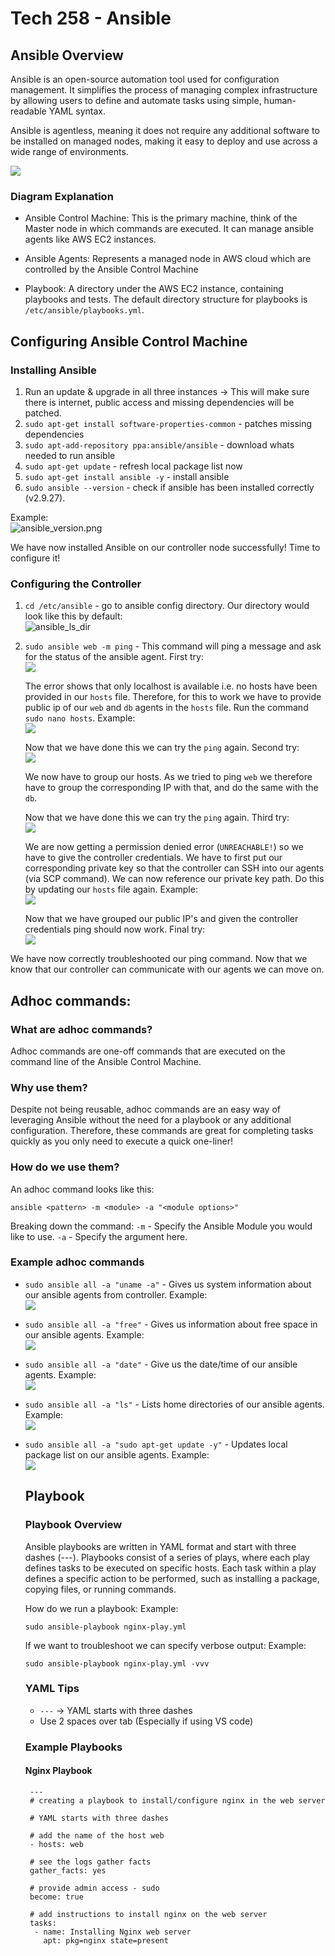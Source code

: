 # Tech 258 - Ansible

## Ansible Overview
Ansible is an open-source automation tool used for configuration management. It simplifies the process of managing complex infrastructure by allowing users to define and automate tasks using simple, human-readable YAML syntax. 

Ansible is agentless, meaning it does not require any additional software to be installed on managed nodes, making it easy to deploy and use across a wide range of environments.


![](images/ansible_architecture_diagram.png)

### Diagram Explanation
- Ansible Control Machine: This is the primary machine, think of the Master node in which commands are executed. It can manage ansible agents like AWS EC2 instances.

- Ansible Agents: Represents a managed node in AWS cloud which are controlled by the Ansible Control Machine

- Playbook: A directory under the AWS EC2 instance, containing playbooks and tests. The default directory structure for playbooks is `/etc/ansible/playbooks.yml`.

## Configuring Ansible Control Machine
### Installing Ansible
1) Run an update & upgrade in all three instances -> This will make sure there is internet, public access and missing dependencies will be patched. 
2) `sudo apt-get install software-properties-common` - patches missing dependencies
3) `sudo apt-add-repository ppa:ansible/ansible` - download whats needed to run ansible
4) `sudo apt-get update` - refresh local package list now
5) `sudo apt-get install ansible -y` - install ansible
6) `sudo ansible --version` - check if ansible has been installed correctly (v2.9.27).

Example: <br>
![ansible_version.png](images/ansible_version.png)

We have now installed Ansible on our controller node successfully! Time to configure it!

### Configuring the Controller
1) `cd /etc/ansible` - go to ansible config directory. Our directory would look like this by default: <br>
![ansible_ls_dir](images/ansible_ls_dir.png)
2) `sudo ansible web -m ping` - This command will ping a message and ask for the status of the ansible agent. First try: <br>
![](images/ansible_ping_first_try.png)

    The error shows that only localhost is available i.e. no hosts have been provided in our `hosts` file. Therefore, for this to work we have to provide public ip of our `web` and `db` agents in the `hosts` file. Run the command `sudo nano hosts`. Example: <br>
    ![](images/ansible_hosts_file.png)

    Now that we have done this we can try the `ping` again. Second try: <br>
    ![](images/ansible_ping_second_try.png)

    We now have to group our hosts. As we tried to ping `web` we therefore have to group the corresponding IP with that, and do the same with the `db`. 

    Now that we have done this we can try the `ping` again. Third try: <br>
    ![](images/ansible_ping_third_try.png)

    We are now getting a permission denied error (`UNREACHABLE!`) so we have to give the controller credentials. We have to first put our corresponding private key so that the controller can SSH into our agents (via SCP command). We can now reference our private key path. Do this by updating our `hosts` file again. Example: <br>
    ![](images/ansible_hosts_correctly_configured.png)

    Now that we have grouped our public IP's and given the controller credentials ping should now work. Final try: <br>
    ![](images/ansible_ping_success.png)

We have now correctly troubleshooted our ping command. Now that we know that our controller can communicate with our agents we can move on.

## Adhoc commands:
### What are adhoc commands?
Adhoc commands are one-off commands that are executed on the command line of the Ansible Control Machine.

### Why use them?
Despite not being reusable, adhoc commands are an easy way of leveraging Ansible without the need for a playbook or any additional configuration. Therefore, these commands are great for completing tasks quickly as you only need to execute a quick one-liner! 

### How do we use them?
An adhoc command looks like this:
```
ansible <pattern> -m <module> -a "<module options>"
```

Breaking down the command:
`-m` - Specify the Ansible Module you would like to use.
`-a` - Specify the argument here.

### Example adhoc commands
- `sudo ansible all -a "uname -a"` - Gives us system information about our ansible agents from controller. Example: <br>
![](images/ansible_adhoc_uname.png)

- `sudo ansible all -a "free"` - Gives us information about free space in our ansible agents. Example: <br>
![](images/ansible_adhoc_free.png)

- `sudo ansible all -a "date"` - Give us the date/time of our ansible agents. Example: <br>
![](images/ansible_adhoc_date.png)

- `sudo ansible all -a "ls"` - Lists home directories of our ansible agents. Example: <br>
![](images/ansible_adhoc_ls.png)

- `sudo ansible all -a "sudo apt-get update -y"` - Updates local package list on our ansible agents. Example: <br>
![](images/ansible_adhoc_update.png)

  ## Playbook
  ### Playbook Overview
  Ansible playbooks are written in YAML format and start with three dashes (---). Playbooks consist of a series of plays, where each play defines tasks to be executed on specific hosts. Each task within a play defines a specific action to be performed, such as installing a package, copying files, or running commands.

  How do we run a playbook: Example: <br>
  ```
  sudo ansible-playbook nginx-play.yml
  ```

  If we want to troubleshoot we can specify verbose output: Example: <br>
  ```
  sudo ansible-playbook nginx-play.yml -vvv
  ```

  ### YAML Tips
  - `---` -> YAML starts with three dashes
  - Use 2 spaces over tab (Especially if using VS code)

  ### Example Playbooks
  #### Nginx Playbook
  ```
   ---
   # creating a playbook to install/configure nginx in the web server

   # YAML starts with three dashes

   # add the name of the host web
   - hosts: web

   # see the logs gather facts
   gather_facts: yes

   # provide admin access - sudo
   become: true

   # add instructions to install nginx on the web server
   tasks:
    - name: Installing Nginx web server
      apt: pkg=nginx state=present
  ```